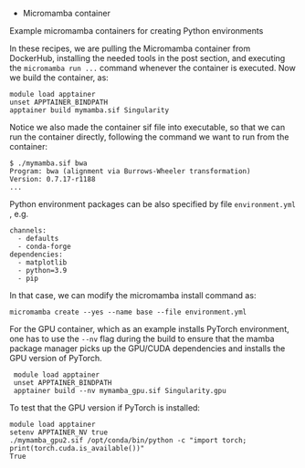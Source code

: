 * Micromamba container

Example micromamba containers for creating Python environments

In these recipes, we are pulling the Micromamba container from DockerHub, installing the needed tools in the post section, and executing the `micromamba run ...` command whenever the container is executed. Now we build the container, as:
```
module load apptainer
unset APPTAINER_BINDPATH
apptainer build mymamba.sif Singularity
```
Notice we also made the container sif file into executable, so that we can run the container directly, following the command we want to run from the container:
```
$ ./mymamba.sif bwa 
Program: bwa (alignment via Burrows-Wheeler transformation)
Version: 0.7.17-r1188
...
```
Python environment packages can be also specified by file `environment.yml` , e.g. 
```
channels:
  - defaults
  - conda-forge
dependencies:
  - matplotlib
  - python=3.9
  - pip
```
In that case, we can modify the micromamba install command as:
```
micromamba create --yes --name base --file environment.yml
```

For the GPU container, which as an example installs PyTorch environment, one has to use the `--nv` flag during the build to ensure that the mamba package manager picks up the GPU/CUDA dependencies and installs the GPU version of PyTorch.
```
 module load apptainer
 unset APPTAINER_BINDPATH
 apptainer build --nv mymamba_gpu.sif Singularity.gpu
```
To test that the GPU version if PyTorch is installed:
```
module load apptainer
setenv APPTAINER_NV true
./mymamba_gpu2.sif /opt/conda/bin/python -c "import torch; print(torch.cuda.is_available())"
True
```

